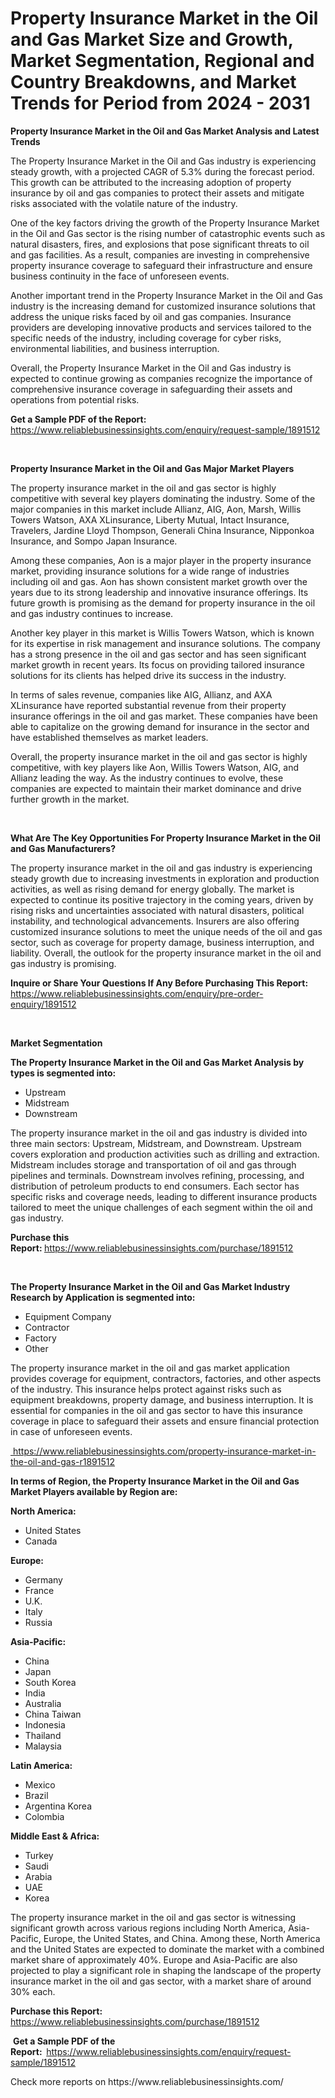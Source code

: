 <p><h1>Property Insurance Market in the Oil and Gas Market Size and Growth, Market Segmentation, Regional and Country Breakdowns, and Market Trends for Period from 2024 -  2031</h1></p><p><strong>Property Insurance Market in the Oil and Gas Market Analysis and Latest Trends</strong></p>
<p><p>The Property Insurance Market in the Oil and Gas industry is experiencing steady growth, with a projected CAGR of 5.3% during the forecast period. This growth can be attributed to the increasing adoption of property insurance by oil and gas companies to protect their assets and mitigate risks associated with the volatile nature of the industry. </p><p>One of the key factors driving the growth of the Property Insurance Market in the Oil and Gas sector is the rising number of catastrophic events such as natural disasters, fires, and explosions that pose significant threats to oil and gas facilities. As a result, companies are investing in comprehensive property insurance coverage to safeguard their infrastructure and ensure business continuity in the face of unforeseen events.</p><p>Another important trend in the Property Insurance Market in the Oil and Gas industry is the increasing demand for customized insurance solutions that address the unique risks faced by oil and gas companies. Insurance providers are developing innovative products and services tailored to the specific needs of the industry, including coverage for cyber risks, environmental liabilities, and business interruption.</p><p>Overall, the Property Insurance Market in the Oil and Gas industry is expected to continue growing as companies recognize the importance of comprehensive insurance coverage in safeguarding their assets and operations from potential risks.</p></p>
<p><strong>Get a Sample PDF of the Report:&nbsp;</strong> <a href="https://www.reliablebusinessinsights.com/enquiry/request-sample/1891512">https://www.reliablebusinessinsights.com/enquiry/request-sample/1891512</a></p>
<p>&nbsp;</p>
<p><strong>Property Insurance Market in the Oil and Gas Major Market Players</strong></p>
<p><p>The property insurance market in the oil and gas sector is highly competitive with several key players dominating the industry. Some of the major companies in this market include Allianz, AIG, Aon, Marsh, Willis Towers Watson, AXA XLinsurance, Liberty Mutual, Intact Insurance, Travelers, Jardine Lloyd Thompson, Generali China Insurance, Nipponkoa Insurance, and Sompo Japan Insurance.</p><p>Among these companies, Aon is a major player in the property insurance market, providing insurance solutions for a wide range of industries including oil and gas. Aon has shown consistent market growth over the years due to its strong leadership and innovative insurance offerings. Its future growth is promising as the demand for property insurance in the oil and gas industry continues to increase.</p><p>Another key player in this market is Willis Towers Watson, which is known for its expertise in risk management and insurance solutions. The company has a strong presence in the oil and gas sector and has seen significant market growth in recent years. Its focus on providing tailored insurance solutions for its clients has helped drive its success in the industry.</p><p>In terms of sales revenue, companies like AIG, Allianz, and AXA XLinsurance have reported substantial revenue from their property insurance offerings in the oil and gas market. These companies have been able to capitalize on the growing demand for insurance in the sector and have established themselves as market leaders.</p><p>Overall, the property insurance market in the oil and gas sector is highly competitive, with key players like Aon, Willis Towers Watson, AIG, and Allianz leading the way. As the industry continues to evolve, these companies are expected to maintain their market dominance and drive further growth in the market.</p></p>
<p>&nbsp;</p>
<p><strong>What Are The Key Opportunities For Property Insurance Market in the Oil and Gas Manufacturers?</strong></p>
<p><p>The property insurance market in the oil and gas industry is experiencing steady growth due to increasing investments in exploration and production activities, as well as rising demand for energy globally. The market is expected to continue its positive trajectory in the coming years, driven by rising risks and uncertainties associated with natural disasters, political instability, and technological advancements. Insurers are also offering customized insurance solutions to meet the unique needs of the oil and gas sector, such as coverage for property damage, business interruption, and liability. Overall, the outlook for the property insurance market in the oil and gas industry is promising.</p></p>
<p><strong>Inquire or Share Your Questions If Any Before Purchasing This Report:</strong> <a href="https://www.reliablebusinessinsights.com/enquiry/pre-order-enquiry/1891512">https://www.reliablebusinessinsights.com/enquiry/pre-order-enquiry/1891512</a></p>
<p>&nbsp;</p>
<p><strong>Market Segmentation</strong></p>
<p><strong>The Property Insurance Market in the Oil and Gas Market Analysis by types is segmented into:</strong></p>
<p><ul><li>Upstream</li><li>Midstream</li><li>Downstream</li></ul></p>
<p><p>The property insurance market in the oil and gas industry is divided into three main sectors: Upstream, Midstream, and Downstream. Upstream covers exploration and production activities such as drilling and extraction. Midstream includes storage and transportation of oil and gas through pipelines and terminals. Downstream involves refining, processing, and distribution of petroleum products to end consumers. Each sector has specific risks and coverage needs, leading to different insurance products tailored to meet the unique challenges of each segment within the oil and gas industry.</p></p>
<p><strong>Purchase this Report:&nbsp;</strong><a href="https://www.reliablebusinessinsights.com/purchase/1891512">https://www.reliablebusinessinsights.com/purchase/1891512</a></p>
<p>&nbsp;</p>
<p><strong>The Property Insurance Market in the Oil and Gas Market Industry Research by Application is segmented into:</strong></p>
<p><ul><li>Equipment Company</li><li>Contractor</li><li>Factory</li><li>Other</li></ul></p>
<p><p>The property insurance market in the oil and gas market application provides coverage for equipment, contractors, factories, and other aspects of the industry. This insurance helps protect against risks such as equipment breakdowns, property damage, and business interruption. It is essential for companies in the oil and gas sector to have this insurance coverage in place to safeguard their assets and ensure financial protection in case of unforeseen events.</p></p>
<p><a href="https://www.reliablebusinessinsights.com/property-insurance-market-in-the-oil-and-gas-r1891512">&nbsp;https://www.reliablebusinessinsights.com/property-insurance-market-in-the-oil-and-gas-r1891512</a></p>
<p><strong>In terms of Region, the Property Insurance Market in the Oil and Gas Market Players available by Region are:</strong></p>
<p>
    <p> <strong> North America: </strong>
        <ul>
            <li>United States</li>
            <li>Canada</li>
        </ul>
        </p> 
    <p> <strong> Europe: </strong>
        <ul>
            <li>Germany</li>
            <li>France</li>
            <li>U.K.</li>
            <li>Italy</li>
            <li>Russia</li>
        </ul>
        </p> 
    <p> <strong> Asia-Pacific: </strong>
        <ul>
            <li>China</li>
            <li>Japan</li>
            <li>South Korea</li>
            <li>India</li>
            <li>Australia</li>
            <li>China Taiwan</li>
            <li>Indonesia</li>
            <li>Thailand</li>
            <li>Malaysia</li>
        </ul>
        </p> 
    <p> <strong> Latin America: </strong>
        <ul>
            <li>Mexico</li>
            <li>Brazil</li>
            <li>Argentina Korea</li>
            <li>Colombia</li>
        </ul>
        </p> 
    <p> <strong> Middle East & Africa: </strong>
        <ul>
            <li>Turkey</li>
            <li>Saudi</li>
            <li>Arabia</li>
            <li>UAE</li>
            <li>Korea</li>
        </ul>
    </p>
    </p>
<p><p>The property insurance market in the oil and gas sector is witnessing significant growth across various regions including North America, Asia-Pacific, Europe, the United States, and China. Among these, North America and the United States are expected to dominate the market with a combined market share of approximately 40%. Europe and Asia-Pacific are also projected to play a significant role in shaping the landscape of the property insurance market in the oil and gas sector, with a market share of around 30% each.</p></p>
<p><strong>Purchase this Report: </strong><a href="https://www.reliablebusinessinsights.com/purchase/1891512">https://www.reliablebusinessinsights.com/purchase/1891512</a></p>
<p>&nbsp;<strong>Get a Sample PDF of the Report:&nbsp;&nbsp;</strong><a href="https://www.reliablebusinessinsights.com/enquiry/request-sample/1891512">https://www.reliablebusinessinsights.com/enquiry/request-sample/1891512</a></p>
<p><strong></strong></p>
<p>Check more reports on https://www.reliablebusinessinsights.com/</p>